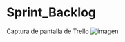 # Sprint_Backlog
Captura de pantalla de Trello
![imagen](https://user-images.githubusercontent.com/58209320/129995492-8d503718-bb39-454e-9a05-12c3e1e11d8b.png)
